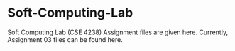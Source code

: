 # Soft-Computing-Lab
Soft Computing Lab (CSE 4238) Assignment files are given here. Currently, Assignment 03 files can be found here.
